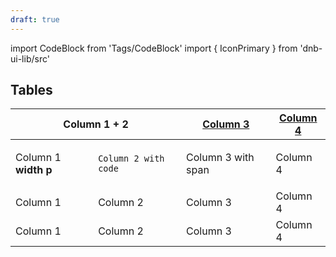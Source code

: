 ```yaml
---
draft: true
---
```


import CodeBlock from 'Tags/CodeBlock'
import { IconPrimary } from 'dnb-ui-lib/src'

## Tables

<table>
  <thead>
    <tr>
      <th colSpan="2">Column 1 + 2</th>
      <th>
        <a href="#sort">Column 3</a>
      </th>
      <th class="dnb-no-wrap">
        <a href="#sort" className="dnb-no-anchor-underline">
          Column 4 <IconPrimary icon="chevron-down" />
        </a>
      </th>
    </tr>
  </thead>
  <tbody>
    <tr>
      <td>
        <p>
          Column 1 <b>width p</b>
        </p>
      </td>
      <td>
        <code>Column 2 with code</code>
      </td>
      <td>
        <span>Column 3 with span</span>
      </td>
      <td>Column 4</td>
    </tr>
    <tr>
      <td>Column 1</td>
      <td>Column 2</td>
      <td>Column 3</td>
      <td>Column 4</td>
    </tr>
    <tr>
      <td>Column 1</td>
      <td>Column 2</td>
      <td>Column 3</td>
      <td>Column 4</td>
    </tr>
  </tbody>
</table>
